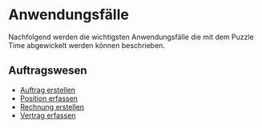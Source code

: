
# Anwendungsfälle
Nachfolgend werden die wichtigsten Anwendungsfälle die mit dem Puzzle Time abgewickelt werden können beschrieben. 

## Auftragswesen

* [Auftrag erstellen](createorder.md)
* [Position erfassen](creatposition.md)
* [Rechnung erstellen](createinvoice.md)
* [Vertrag erfassen](capturecontract.md)

